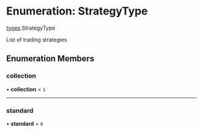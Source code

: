 # Enumeration: StrategyType

[types](../modules/types.md).StrategyType

List of trading strategies

## Enumeration Members

### collection

• **collection** = ``1``

___

### standard

• **standard** = ``0``
